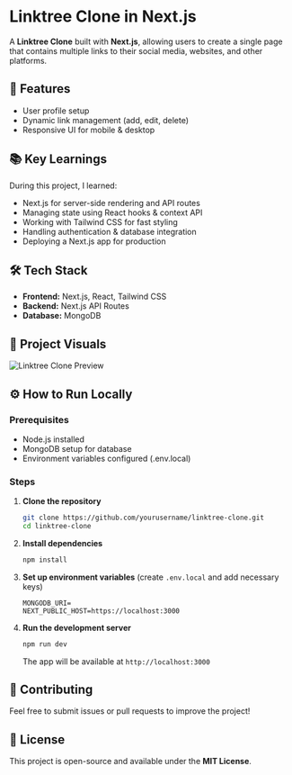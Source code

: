 # Linktree Clone in Next.js

A **Linktree Clone** built with **Next.js**, allowing users to create a single page that contains multiple links to their social media, websites, and other platforms.

## 🚀 Features
- User profile setup
- Dynamic link management (add, edit, delete)
- Responsive UI for mobile & desktop

## 📚 Key Learnings
During this project, I learned:
- Next.js for server-side rendering and API routes
- Managing state using React hooks & context API
- Working with Tailwind CSS for fast styling
- Handling authentication & database integration
- Deploying a Next.js app for production

## 🛠️ Tech Stack
- **Frontend:** Next.js, React, Tailwind CSS
- **Backend:** Next.js API Routes
- **Database:** MongoDB

## 📸 Project Visuals
![Linktree Clone Preview]([https://via.placeholder.com/800x400.png?text=Project+Preview](https://github.com/theayushgupta08/linktree-clone/public/linktreeclone.png))

## ⚙️ How to Run Locally

### Prerequisites
- Node.js installed
- MongoDB setup for database
- Environment variables configured (.env.local)

### Steps
1. **Clone the repository**
   ```sh
   git clone https://github.com/yourusername/linktree-clone.git
   cd linktree-clone
   ```

2. **Install dependencies**
   ```sh
   npm install
   ```

3. **Set up environment variables** (create `.env.local` and add necessary keys)
   ```env
   MONGODB_URI=
   NEXT_PUBLIC_HOST=https://localhost:3000
   ```

4. **Run the development server**
   ```sh
   npm run dev
   ```
   The app will be available at `http://localhost:3000`



## 🤝 Contributing
Feel free to submit issues or pull requests to improve the project!

## 📜 License
This project is open-source and available under the **MIT License**.
